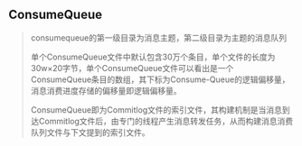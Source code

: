 ## ConsumeQueue

> consumequeue的第一级目录为消息主题，第二级目录为主题的消息队列
>
> 单个ConsumeQueue文件中默认包含30万个条目，单个文件的长度为30w×20字节，单个ConsumeQueue文件可以看出是一个ConsumeQueue条目的数组，其下标为Consume-Queue的逻辑偏移量，消息消费进度存储的偏移量即逻辑偏移量。  
>
> ConsumeQueue即为Commitlog文件的索引文件，其构建机制是当消息到达Commitlog文件后，由专门的线程产生消息转发任务，从而构建消息消费队列文件与下文提到的索引文件。

  

